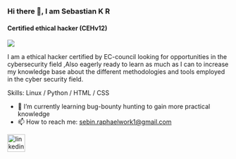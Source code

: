 ### Hi there 👋, I am Sebastian K R
#### Certified ethical hacker (CEHv12)
![](https://github.com/SebastianRaphael/SebastianRaphael/blob/main/EC-Council-CEH-v12-Download.jpg)


I am a ethical hacker certified by EC-council looking for opportunities in the cybersecurity field ,Also eagerly ready to learn as much as I can to increase my knowledge base about the different methodologies and tools employed in the cyber security field.

Skills: Linux / Python / HTML / CSS

- 🌱 I’m currently learning bug-bounty hunting to gain more practical knowledge 
- 📫 How to reach me:  sebin.raphaelwork1@gmail.com 


[<img src='https://img.icons8.com/?size=100&id=13930&format=png&color=000000' alt='linkedin' height='40'>](https://www.linkedin.com/in/sebastian-k-r-b289527a/)  

